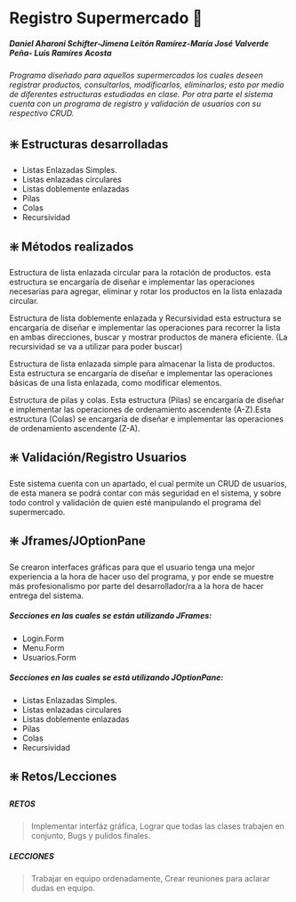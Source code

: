 #  Registro Supermercado :tokyo_tower:

##### Daniel Aharoni Schifter-Jimena Leitón Ramírez-María José Valverde Peña- Luis Ramíres Acosta

###### Programa diseñado para aquellos supermercados los cuales deseen registrar productos, consultarlos, modificarlos, eliminarlos; esto por medio de diferentes estructuras estudiadas en clase. Por otra parte el sistema cuenta con un programa de registro y validación de usuarios con su respectivo CRUD.

## :sparkle:  Estructuras desarrolladas
- Listas Enlazadas Simples.
- Listas enlazadas circulares
- Listas doblemente enlazadas
- Pilas
- Colas
- Recursividad

## :sparkle: Métodos realizados 

Estructura de lista enlazada circular para la rotación de productos.
esta estructura se encargaría de diseñar e implementar las operaciones necesarias para agregar, eliminar y rotar los productos en la lista enlazada circular.

Estructura de lista doblemente enlazada y Recursividad esta estructura se encargaría de diseñar e implementar las operaciones para recorrer la lista
en ambas direcciones, buscar y mostrar productos de manera eficiente. (La
recursividad se va a utilizar para poder buscar)

Estructura de lista enlazada simple para almacenar la lista de
productos. Esta estructura se encargaría de diseñar e implementar las operaciones básicas de una lista enlazada, como modificar elementos.

Estructura  de pilas y colas. Esta estructura (Pilas) se encargaría de diseñar
e implementar las operaciones de ordenamiento ascendente (A-Z).Esta estructura (Colas) se encargaría de diseñar e implementar las operaciones de ordenamiento ascendente (Z-A).

## :sparkle: Validación/Registro Usuarios
Este sistema cuenta con un apartado, el cual permite un CRUD de usuarios, de esta manera se podrá contar con más seguridad en el sistema, y sobre todo control y validación de quien esté manipulando el programa del supermercado.



## :sparkle: Jframes/JOptionPane
Se crearon interfaces gráficas para que el usuario tenga una mejor experiencia a la hora de hacer uso del programa, y por ende se muestre más profesionalismo por parte del desarrollador/ra a la hora de hacer entrega del sistema.


##### Secciones en las cuales se están utilizando JFrames:
- Login.Form
- Menu.Form
- Usuarios.Form

##### Secciones en las cuales se está utilizando JOptionPane:

- Listas Enlazadas Simples.
- Listas enlazadas circulares
- Listas doblemente enlazadas
- Pilas
- Colas
- Recursividad

## :sparkle: Retos/Lecciones
##### RETOS
> Implementar interfáz gráfica,
Lograr que todas las clases trabajen en conjunto,
Bugs y pulidos finales.

##### LECCIONES
> Trabajar en equipo ordenadamente,
Crear reuniones para aclarar dudas en equipo.



